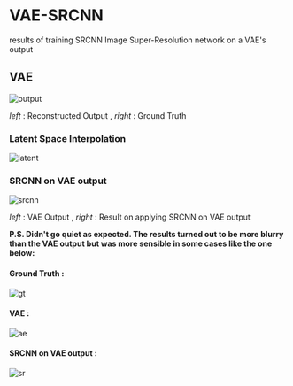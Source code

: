 # VAE-SRCNN
results of training SRCNN Image Super-Resolution network on a VAE's output

## VAE 

![output](https://github.com/l3th4l/VAE-SRCNN/blob/master/gifs/ezgif-2-48c8fa9858c5.gif)

*left* : Reconstructed Output , *right* : Ground Truth

### Latent Space Interpolation 
![latent](https://github.com/l3th4l/VAE-SRCNN/blob/master/gifs/ezgif.com-gif-maker_r.gif)

### SRCNN on VAE output 
![srcnn](https://github.com/l3th4l/VAE-SRCNN/blob/master/gifs/ezgif-2-f32a39f57016.gif) 

*left* : VAE Output , *right* : Result on applying SRCNN on VAE output 

**P.S. Didn't go quiet as expected. The results turned out to be more blurry than the VAE output but was more sensible in some cases like the one below:**

#### Ground Truth :
![gt](https://media.discordapp.net/attachments/542340298408198145/647754592964182028/wH3GV2UoqFxowAAAABJRU5ErkJggg.png?width=229&height=227)
#### VAE :
![ae](https://media.discordapp.net/attachments/542340298408198145/647754549137899532/BlAH8G355p4Y9MvciIrYQkbkXEbGFiDdRMQWIt74ERFbiHjjR0RsIeKNHxGxhYg3fkTEFiLeBERW4h440dEbCHD2gOTtFKULD0AA.png?width=229&height=227)
#### SRCNN on VAE output :
![sr](https://media.discordapp.net/attachments/542340298408198145/647754566938394672/KcGu7KbeC7MAAAAASUVORK5CYII.png?width=229&height=227)
